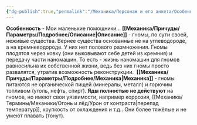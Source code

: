 ```yaml
---
{"dg-publish":true,"permalink":"/Механика/Персонаж и его анкета/Особенности расы/Мои маленькие помощники/","noteIcon":"","created":"2025-08-21T13:47:42.835+03:00","updated":"2025-07-29T23:53:09.725+03:00"}
---
```


**Особенность** - Мои маленькие помощники…
**[[Механика/Причуды/Параметры/Подробнее/Описание\|Описание]]** - гномы, по сути своей, неживые существа. Вернее существа основанные не на углеводороде, а на кремневодороде. У них нет полового размножения. Гномы плодятся через ковку (они выковывают себе детей из кремния) и передачу части наномашин. То есть - жизнь наномашин для гномов равносильна их собственной жизни, ведь без них гномы просто развалятся, утратив возможность реконструкции. 
**[[Механика/Причуды/Параметры/Подробнее/Механика\|Механика]]** - гномы питаются не органической пищей (минералы, металл) и горючим топливом (уголь, нефть, спирт). **Яды полностью не действуют** на гномов, но имеют свои уязвимости, например коррозия, [[Механика/Термины/Механики/Огонь и лёд/Урон от контраста\|перепад температур]], хрупкость от охлаждения и т.д.. Они более тяжёлые и не умеют плавать (тонут).